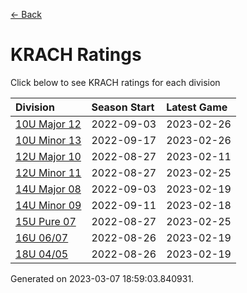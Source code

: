 [<- Back](../readme.md)
# KRACH Ratings
Click below to see KRACH ratings for each division

| Division | Season Start | Latest Game |
| :-- | :-- | :-- |
| [10U Major 12](10U-Major-12-ratings.md) | 2022-09-03 | 2023-02-26 |
| [10U Minor 13](10U-Minor-13-ratings.md) | 2022-09-17 | 2023-02-26 |
| [12U Major 10](12U-Major-10-ratings.md) | 2022-08-27 | 2023-02-11 |
| [12U Minor 11](12U-Minor-11-ratings.md) | 2022-08-27 | 2023-02-25 |
| [14U Major 08](14U-Major-08-ratings.md) | 2022-09-03 | 2023-02-19 |
| [14U Minor 09](14U-Minor-09-ratings.md) | 2022-09-11 | 2023-02-18 |
| [15U Pure 07](15U-Pure-07-ratings.md) | 2022-08-27 | 2023-02-25 |
| [16U 06/07](16U-0607-ratings.md) | 2022-08-26 | 2023-02-19 |
| [18U 04/05](18U-0405-ratings.md) | 2022-08-26 | 2023-02-19 |

Generated on 2023-03-07 18:59:03.840931.
